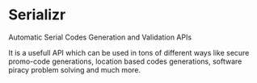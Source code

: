 # Serializr
Automatic Serial Codes Generation and Validation APIs

It is a usefull API which can be used in tons of different ways like secure promo-code generations, location based codes 
generations, software piracy problem solving and much more.

